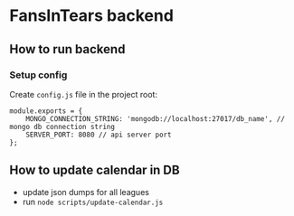 # FansInTears backend

## How to run backend

### Setup config
Create `config.js` file in the project root:
```
module.exports = {
	MONGO_CONNECTION_STRING: 'mongodb://localhost:27017/db_name', // mongo db connection string
	SERVER_PORT: 8080 // api server port
};
```

## How to update calendar in DB
- update json dumps for all leagues
- run `node scripts/update-calendar.js`